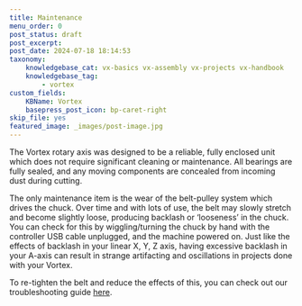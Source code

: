 ```yaml
---
title: Maintenance
menu_order: 0
post_status: draft
post_excerpt: 
post_date: 2024-07-18 18:14:53
taxonomy:
    knowledgebase_cat: vx-basics vx-assembly vx-projects vx-handbook
    knowledgebase_tag:
        - vortex
custom_fields:
    KBName: Vortex
    basepress_post_icon: bp-caret-right
skip_file: yes
featured_image: _images/post-image.jpg
---
```


The Vortex rotary axis was designed to be a reliable, fully enclosed unit which does not require significant cleaning or maintenance. All bearings are fully sealed, and any moving components are concealed from incoming dust during cutting.

The only maintenance item is the wear of the belt-pulley system which drives the chuck. Over time and with lots of use, the belt may slowly stretch and become slightly loose, producing backlash or ‘looseness’ in the chuck. You can check for this by wiggling/turning the chuck by hand with the controller USB cable unplugged, and the machine powered on. Just like the effects of backlash in your linear X, Y, Z axis, having excessive backlash in your A-axis can result in strange artifacting and oscillations in projects done with your Vortex.

<span style="font-weight: 400;">To re-tighten the belt and reduce the effects of this, you can check out our troubleshooting guide </span><a href="https://resources.sienci.com/view/vx-troubleshooting/#pulley-is-slipping"><span style="font-weight: 400;">here</span></a><span style="font-weight: 400;">.</span>
